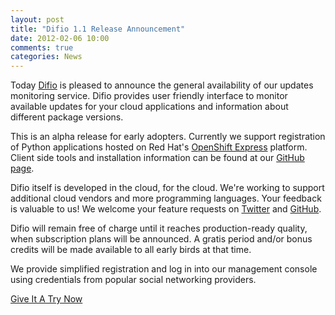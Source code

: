 ```yaml
---
layout: post
title: "Difio 1.1 Release Announcement"
date: 2012-02-06 10:00
comments: true
categories: News
---
```


Today [Difio](http://www.dif.io) is pleased to announce the general availability
of our updates monitoring service. Difio provides user friendly interface to
monitor available updates for your cloud applications and information about different
package versions.


This is an alpha release for early adopters. Currently we support registration of
Python applications hosted on Red Hat's [OpenShift Express](http://openshift.redhat.com)
platform. Client side tools and installation information can be found at our
[GitHub page](https://github.com/difio/difio-openshift-python).


Difio itself is developed in the cloud, for the cloud. We're working to support
additional cloud vendors and more programming languages. Your feedback is valuable to us!
We welcome your feature requests on [Twitter](http://twitter.com/difio) and
[GitHub](https://github.com/difio/bugs/issues/new).


Difio will remain free of charge until it reaches production-ready quality, when
subscription plans will be announced. A gratis period and/or bonus credits will be made
available to all early birds at that time.

We provide simplified registration and log in into our management console using
credentials from popular social networking providers.


<a href="https://difio-otb.rhcloud.com/applications/mine/" class="button dark_blue small">Give It A Try Now</a>
